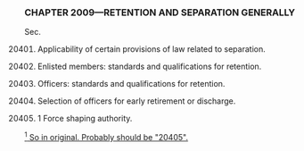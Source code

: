 ### **CHAPTER 2009—RETENTION AND SEPARATION GENERALLY** ###

Sec.

20401. Applicability of certain provisions of law related to separation.

20402. Enlisted members: standards and qualifications for retention.

20403. Officers: standards and qualifications for retention.

20404. Selection of officers for early retirement or discharge.

20404. 1 Force shaping authority.

[<sup>1</sup> So in original. Probably should be "20405".](#CHAPTER2009_1)